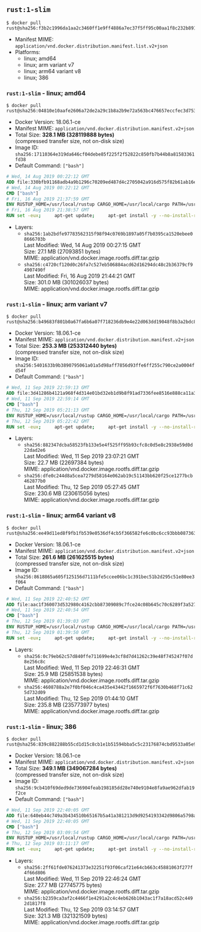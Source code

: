 ## `rust:1-slim`

```console
$ docker pull rust@sha256:f3b2c1996da1aa2c3460ff1e9ff4886a7ec37f5ff95c00aa1f8c232b891bf6f6
```

-	Manifest MIME: `application/vnd.docker.distribution.manifest.list.v2+json`
-	Platforms:
	-	linux; amd64
	-	linux; arm variant v7
	-	linux; arm64 variant v8
	-	linux; 386

### `rust:1-slim` - linux; amd64

```console
$ docker pull rust@sha256:04810e10aafe2606a72de2a29c1b8a2b9e72a563bc476657eccfec3d75383e88
```

-	Docker Version: 18.06.1-ce
-	Manifest MIME: `application/vnd.docker.distribution.manifest.v2+json`
-	Total Size: **328.1 MB (328119888 bytes)**  
	(compressed transfer size, not on-disk size)
-	Image ID: `sha256:17110364e319da646cf04debe85f225f2f52822c850fb7b44b8a81583361fd38`
-	Default Command: `["bash"]`

```dockerfile
# Wed, 14 Aug 2019 00:22:12 GMT
ADD file:330bfb91168adb4a9b1296c70209ed487d4c2705042a916d575f82b61ab16e61 in / 
# Wed, 14 Aug 2019 00:22:12 GMT
CMD ["bash"]
# Fri, 16 Aug 2019 21:37:59 GMT
ENV RUSTUP_HOME=/usr/local/rustup CARGO_HOME=/usr/local/cargo PATH=/usr/local/cargo/bin:/usr/local/sbin:/usr/local/bin:/usr/sbin:/usr/bin:/sbin:/bin RUST_VERSION=1.37.0
# Fri, 16 Aug 2019 21:38:57 GMT
RUN set -eux;     apt-get update;     apt-get install -y --no-install-recommends         ca-certificates         gcc         libc6-dev         wget         ;     dpkgArch="$(dpkg --print-architecture)";     case "${dpkgArch##*-}" in         amd64) rustArch='x86_64-unknown-linux-gnu'; rustupSha256='a46fe67199b7bcbbde2dcbc23ae08db6f29883e260e23899a88b9073effc9076' ;;         armhf) rustArch='armv7-unknown-linux-gnueabihf'; rustupSha256='6af5abbbae02e13a9acae29593ec58116ab0e3eb893fa0381991e8b0934caea1' ;;         arm64) rustArch='aarch64-unknown-linux-gnu'; rustupSha256='51862e576f064d859546cca5f3d32297092a850861e567327422e65b60877a1b' ;;         i386) rustArch='i686-unknown-linux-gnu'; rustupSha256='91456c3e6b2a3067914b3327f07bc182e2a27c44bff473263ba81174884182be' ;;         *) echo >&2 "unsupported architecture: ${dpkgArch}"; exit 1 ;;     esac;     url="https://static.rust-lang.org/rustup/archive/1.18.3/${rustArch}/rustup-init";     wget "$url";     echo "${rustupSha256} *rustup-init" | sha256sum -c -;     chmod +x rustup-init;     ./rustup-init -y --no-modify-path --default-toolchain $RUST_VERSION;     rm rustup-init;     chmod -R a+w $RUSTUP_HOME $CARGO_HOME;     rustup --version;     cargo --version;     rustc --version;     apt-get remove -y --auto-remove         wget         ;     rm -rf /var/lib/apt/lists/*;
```

-	Layers:
	-	`sha256:1ab2bdfe97783562315f98f94c0769b1897a05f7b0395ca1520ebee08666703b`  
		Last Modified: Wed, 14 Aug 2019 00:27:15 GMT  
		Size: 27.1 MB (27093851 bytes)  
		MIME: application/vnd.docker.image.rootfs.diff.tar.gzip
	-	`sha256:c4720cf120d0c26fa7c527eb506884acd62d16294dc48c2b36379cf94907490f`  
		Last Modified: Fri, 16 Aug 2019 21:44:21 GMT  
		Size: 301.0 MB (301026037 bytes)  
		MIME: application/vnd.docker.image.rootfs.diff.tar.gzip

### `rust:1-slim` - linux; arm variant v7

```console
$ docker pull rust@sha256:b49683f801b0a67fa6b6a07f718236db9e4e22d063dd19048f8b3a2bdc8d2769
```

-	Docker Version: 18.06.1-ce
-	Manifest MIME: `application/vnd.docker.distribution.manifest.v2+json`
-	Total Size: **253.3 MB (253312440 bytes)**  
	(compressed transfer size, not on-disk size)
-	Image ID: `sha256:5401633b9b3890795061a01a5d98aff7856d93ffe6ff255c790ce2a0004fd54f`
-	Default Command: `["bash"]`

```dockerfile
# Wed, 11 Sep 2019 22:59:13 GMT
ADD file:3d41286b4121a968f4d314e01bd32eb1d9b8f91ad7336fee8516e888ca11a306 in / 
# Wed, 11 Sep 2019 22:59:14 GMT
CMD ["bash"]
# Thu, 12 Sep 2019 05:21:13 GMT
ENV RUSTUP_HOME=/usr/local/rustup CARGO_HOME=/usr/local/cargo PATH=/usr/local/cargo/bin:/usr/local/sbin:/usr/local/bin:/usr/sbin:/usr/bin:/sbin:/bin RUST_VERSION=1.37.0
# Thu, 12 Sep 2019 05:22:42 GMT
RUN set -eux;     apt-get update;     apt-get install -y --no-install-recommends         ca-certificates         gcc         libc6-dev         wget         ;     dpkgArch="$(dpkg --print-architecture)";     case "${dpkgArch##*-}" in         amd64) rustArch='x86_64-unknown-linux-gnu'; rustupSha256='a46fe67199b7bcbbde2dcbc23ae08db6f29883e260e23899a88b9073effc9076' ;;         armhf) rustArch='armv7-unknown-linux-gnueabihf'; rustupSha256='6af5abbbae02e13a9acae29593ec58116ab0e3eb893fa0381991e8b0934caea1' ;;         arm64) rustArch='aarch64-unknown-linux-gnu'; rustupSha256='51862e576f064d859546cca5f3d32297092a850861e567327422e65b60877a1b' ;;         i386) rustArch='i686-unknown-linux-gnu'; rustupSha256='91456c3e6b2a3067914b3327f07bc182e2a27c44bff473263ba81174884182be' ;;         *) echo >&2 "unsupported architecture: ${dpkgArch}"; exit 1 ;;     esac;     url="https://static.rust-lang.org/rustup/archive/1.18.3/${rustArch}/rustup-init";     wget "$url";     echo "${rustupSha256} *rustup-init" | sha256sum -c -;     chmod +x rustup-init;     ./rustup-init -y --no-modify-path --default-toolchain $RUST_VERSION;     rm rustup-init;     chmod -R a+w $RUSTUP_HOME $CARGO_HOME;     rustup --version;     cargo --version;     rustc --version;     apt-get remove -y --auto-remove         wget         ;     rm -rf /var/lib/apt/lists/*;
```

-	Layers:
	-	`sha256:882347dcba58523fb133e5e4f525ff95b93cfc8c0d5e8c2938e59d0d22dad2e6`  
		Last Modified: Wed, 11 Sep 2019 23:07:21 GMT  
		Size: 22.7 MB (22697384 bytes)  
		MIME: application/vnd.docker.image.rootfs.diff.tar.gzip
	-	`sha256:dfe0c244d8a5cea7279d58164e062ab19c51143bb620f25ce1277bcb462877b0`  
		Last Modified: Thu, 12 Sep 2019 05:27:45 GMT  
		Size: 230.6 MB (230615056 bytes)  
		MIME: application/vnd.docker.image.rootfs.diff.tar.gzip

### `rust:1-slim` - linux; arm64 variant v8

```console
$ docker pull rust@sha256:ee49d11ed8f9fb1fb539e0536df4cb5f366582fe6c0bc6cc93bbb0873632a288
```

-	Docker Version: 18.06.1-ce
-	Manifest MIME: `application/vnd.docker.distribution.manifest.v2+json`
-	Total Size: **261.6 MB (261625515 bytes)**  
	(compressed transfer size, not on-disk size)
-	Image ID: `sha256:8618865a605f125156d7111bfe5ccee06bc1c391bec51b2d295c51e80ee3f064`
-	Default Command: `["bash"]`

```dockerfile
# Wed, 11 Sep 2019 22:40:52 GMT
ADD file:aac1f360073d532980c4162cbb87309089c7fce24c08b645c70c6289f3a527dd in / 
# Wed, 11 Sep 2019 22:40:54 GMT
CMD ["bash"]
# Thu, 12 Sep 2019 01:39:03 GMT
ENV RUSTUP_HOME=/usr/local/rustup CARGO_HOME=/usr/local/cargo PATH=/usr/local/cargo/bin:/usr/local/sbin:/usr/local/bin:/usr/sbin:/usr/bin:/sbin:/bin RUST_VERSION=1.37.0
# Thu, 12 Sep 2019 01:39:50 GMT
RUN set -eux;     apt-get update;     apt-get install -y --no-install-recommends         ca-certificates         gcc         libc6-dev         wget         ;     dpkgArch="$(dpkg --print-architecture)";     case "${dpkgArch##*-}" in         amd64) rustArch='x86_64-unknown-linux-gnu'; rustupSha256='a46fe67199b7bcbbde2dcbc23ae08db6f29883e260e23899a88b9073effc9076' ;;         armhf) rustArch='armv7-unknown-linux-gnueabihf'; rustupSha256='6af5abbbae02e13a9acae29593ec58116ab0e3eb893fa0381991e8b0934caea1' ;;         arm64) rustArch='aarch64-unknown-linux-gnu'; rustupSha256='51862e576f064d859546cca5f3d32297092a850861e567327422e65b60877a1b' ;;         i386) rustArch='i686-unknown-linux-gnu'; rustupSha256='91456c3e6b2a3067914b3327f07bc182e2a27c44bff473263ba81174884182be' ;;         *) echo >&2 "unsupported architecture: ${dpkgArch}"; exit 1 ;;     esac;     url="https://static.rust-lang.org/rustup/archive/1.18.3/${rustArch}/rustup-init";     wget "$url";     echo "${rustupSha256} *rustup-init" | sha256sum -c -;     chmod +x rustup-init;     ./rustup-init -y --no-modify-path --default-toolchain $RUST_VERSION;     rm rustup-init;     chmod -R a+w $RUSTUP_HOME $CARGO_HOME;     rustup --version;     cargo --version;     rustc --version;     apt-get remove -y --auto-remove         wget         ;     rm -rf /var/lib/apt/lists/*;
```

-	Layers:
	-	`sha256:0c79eb62c57d840ffe711699e4e3cf8d7d41262c39e48f745247f07d8e256c8c`  
		Last Modified: Wed, 11 Sep 2019 22:46:31 GMT  
		Size: 25.9 MB (25851538 bytes)  
		MIME: application/vnd.docker.image.rootfs.diff.tar.gzip
	-	`sha256:4608788a2e7f0bf046c4ca435e43442f1665972f6f7630b468f71c625d732d09`  
		Last Modified: Thu, 12 Sep 2019 01:44:10 GMT  
		Size: 235.8 MB (235773977 bytes)  
		MIME: application/vnd.docker.image.rootfs.diff.tar.gzip

### `rust:1-slim` - linux; 386

```console
$ docker pull rust@sha256:839c882288b55cd1d15c8cb1e1b51594bba5c5c23176874cbd9533a05e96aefd
```

-	Docker Version: 18.06.1-ce
-	Manifest MIME: `application/vnd.docker.distribution.manifest.v2+json`
-	Total Size: **349.1 MB (349067284 bytes)**  
	(compressed transfer size, not on-disk size)
-	Image ID: `sha256:9cb410f69ded9de736904feab198185dd28e740e9104e8fa9ae962dfab19f2ce`
-	Default Command: `["bash"]`

```dockerfile
# Wed, 11 Sep 2019 22:40:05 GMT
ADD file:640eb44c749a3b434510b65167b5a41a381213d9d9254193342d9806a5798ab2 in / 
# Wed, 11 Sep 2019 22:40:05 GMT
CMD ["bash"]
# Thu, 12 Sep 2019 03:09:54 GMT
ENV RUSTUP_HOME=/usr/local/rustup CARGO_HOME=/usr/local/cargo PATH=/usr/local/cargo/bin:/usr/local/sbin:/usr/local/bin:/usr/sbin:/usr/bin:/sbin:/bin RUST_VERSION=1.37.0
# Thu, 12 Sep 2019 03:11:17 GMT
RUN set -eux;     apt-get update;     apt-get install -y --no-install-recommends         ca-certificates         gcc         libc6-dev         wget         ;     dpkgArch="$(dpkg --print-architecture)";     case "${dpkgArch##*-}" in         amd64) rustArch='x86_64-unknown-linux-gnu'; rustupSha256='a46fe67199b7bcbbde2dcbc23ae08db6f29883e260e23899a88b9073effc9076' ;;         armhf) rustArch='armv7-unknown-linux-gnueabihf'; rustupSha256='6af5abbbae02e13a9acae29593ec58116ab0e3eb893fa0381991e8b0934caea1' ;;         arm64) rustArch='aarch64-unknown-linux-gnu'; rustupSha256='51862e576f064d859546cca5f3d32297092a850861e567327422e65b60877a1b' ;;         i386) rustArch='i686-unknown-linux-gnu'; rustupSha256='91456c3e6b2a3067914b3327f07bc182e2a27c44bff473263ba81174884182be' ;;         *) echo >&2 "unsupported architecture: ${dpkgArch}"; exit 1 ;;     esac;     url="https://static.rust-lang.org/rustup/archive/1.18.3/${rustArch}/rustup-init";     wget "$url";     echo "${rustupSha256} *rustup-init" | sha256sum -c -;     chmod +x rustup-init;     ./rustup-init -y --no-modify-path --default-toolchain $RUST_VERSION;     rm rustup-init;     chmod -R a+w $RUSTUP_HOME $CARGO_HOME;     rustup --version;     cargo --version;     rustc --version;     apt-get remove -y --auto-remove         wget         ;     rm -rf /var/lib/apt/lists/*;
```

-	Layers:
	-	`sha256:2ff61fde076241373e32251f93f06caf21e64cb663c45881063f277f4f66d806`  
		Last Modified: Wed, 11 Sep 2019 22:46:24 GMT  
		Size: 27.7 MB (27745775 bytes)  
		MIME: application/vnd.docker.image.rootfs.diff.tar.gzip
	-	`sha256:b2359ca3af2c4466f1e4291a2c4c4eb626b1043ac1f7a18acd52c4492d1817f8`  
		Last Modified: Thu, 12 Sep 2019 03:14:57 GMT  
		Size: 321.3 MB (321321509 bytes)  
		MIME: application/vnd.docker.image.rootfs.diff.tar.gzip
